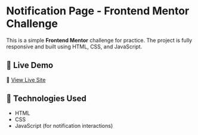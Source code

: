 # Notification Page - Frontend Mentor Challenge

This is a simple **Frontend Mentor** challenge for practice. The project is fully responsive and built using HTML, CSS, and JavaScript.

## 🚀 Live Demo
🔗 [View Live Site](https://amitfrontend.github.io/Notification-Page-/)

## 📌 Technologies Used
- HTML
- CSS 
- JavaScript (for notification interactions)
